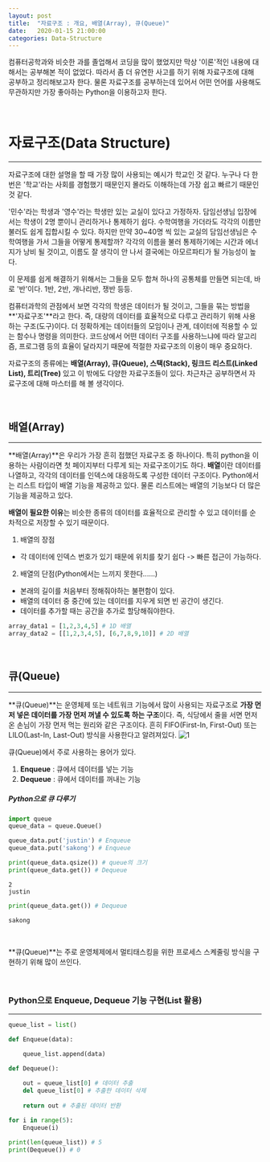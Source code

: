```yaml
---
layout: post
title:  "자료구조 : 개요, 배열(Array), 큐(Queue)"
date:   2020-01-15 21:00:00
categories: Data-Structure
---
```



컴퓨터공학과와 비슷한 과를 졸업해서 코딩을 많이 했었지만 막상 '이론'적인 내용에 대해서는 공부해본 적이 없었다. 따라서 좀 더 유연한 사고를 하기 위해 자료구조에 대해 공부하고 정리해보고자 한다. 물론 자료구조를 공부하는데 있어서 어떤 언어를 사용해도 무관하지만 가장 좋아하는 Python을 이용하고자 한다.

<br>

# 자료구조(Data Structure)
<hr>

자료구조에 대한 설명을 할 때 가장 많이 사용되는 예시가 학교인 것 같다. 누구나 다 한 번은 '학교'라는 사회를 경험했기 때문인지 몰라도 이해하는데 가장 쉽고 빠르기 때문인 것 같다.

'민수'라는 학생과 '영수'라는 학생만 있는 교실이 있다고 가정하자. 담임선생님 입장에서는 학생이 2명 뿐이니 관리하거나 통제하기 쉽다. 수학여행을 가더라도 각각의 이름만 불러도 쉽게 집합시킬 수 있다. 하지만 만약 30~40명 씩 있는 교실의 담임선생님은 수학여행을 가서 그들을 어떻게 통제할까? 각각의 이름을 불러 통제하기에는 시간과 에너지가 낭비 될 것이고, 이름도 잘 생각이 안 나서 결국에는 아모르파티가 될 가능성이 높다.

이 문제를 쉽게 해결하기 위해서는 그들을 모두 합쳐 하나의 공통체를 만들면 되는데, 바로 '반'이다. 1반, 2반, 개나리반, 쟁반 등등.

컴퓨터과학의 관점에서 보면 각각의 학생은 데이터가 될 것이고, 그들을 묶는 방법을 **'자료구조'**라고 한다. 즉, 대량의 데이터를 효율적으로 다루고 관리하기 위해 사용하는 구조(도구)이다. 더 정확하게는 데이터들의 모임이나 관계, 데이터에 적용할 수 있는 함수나 명령을 의미한다. 코드상에서 어떤 데이터 구조를 사용하느냐에 따라 알고리즘, 프로그램 등의 효율이 달라지기 때문에 적절한 자료구조의 이용이 매우 중요하다.

자료구조의 종류에는 **배열(Array), 큐(Queue), 스택(Stack), 링크드 리스트(Linked List), 트리(Tree)** 있고 이 밖에도 다양한 자료구조들이 있다. 차근차근 공부하면서 자료구조에 대해 마스터를 해 볼 생각이다.

<br>

## 배열(Array)
<hr>

**배열(Array)**은 우리가 가장 흔히 접했던 자료구조 중 하나이다. 특히 python을 이용하는 사람이라면 첫 페이지부터 다루게 되는 자료구조이기도 하다. **배열**이란 데이터를 나열하고, 각각의 데이터를 인덱스에 대응하도록 구성한 데이터 구조이다. Python에서는 리스트 타입이 배열 기능을 제공하고 있다. 물론 리스트에는 배열의 기능보다 더 많은 기능을 제공하고 있다.

**배열이 필요한 이유**는 비슷한 종류의 데이터를 효율적으로 관리할 수 있고 데이터를 순차적으로 저장할 수 있기 때문이다.

1. 배열의 장점
 - 각 데이터에 인덱스 번호가 있기 때문에 위치를 찾기 쉽다 -> 빠른 접근이 가능하다.
2. 배열의 단점(Python에서는 느끼지 못한다......)
 - 본래의 길이를 처음부터 정해줘야하는 불편함이 있다.
 - 배열의 데이터 중 중간에 있는 데이터를 지우게 되면 빈 공간이 생긴다.
 - 데이터를 추가할 때는 공간을 추가로 할당해줘야한다.

```python
array_data1 = [1,2,3,4,5] # 1D 배열
array_data2 = [[1,2,3,4,5], [6,7,8,9,10]] # 2D 배열
```
<br>

## 큐(Queue)
<hr>

**큐(Queue)**는 운영체제 또는 네트워크 기능에서 많이 사용되는 자료구조로 **가장 먼저 넣은 데이터를 가장 먼저 꺼낼 수 있도록 하는 구조**이다. 즉, 식당에서 줄을 서면 먼저 온 손님이 가장 먼저 먹는 원리와 같은 구조이다. 흔히 FIFO(First-In, First-Out) 또는 LILO(Last-In, Last-Out) 방식을 사용한다고 알려져있다.
![1](https://i.imgur.com/GcflGDP.png)

큐(Queue)에서 주로 사용하는 용어가 있다.
1. **Enqueue** : 큐에서 데이터를 넣는 기능
2. **Dequeue** : 큐에서 데이터를 꺼내는 기능

##### Python으로 큐 다루기
```python
import queue
queue_data = queue.Queue()

queue_data.put('justin') # Enqueue
queue_data.put('sakong') # Enqueue

print(queue_data.qsize()) # queue의 크기
print(queue_data.get()) # Dequeue
```
```
2
justin
```
```python
print(queue_data.get()) # Dequeue
```
```
sakong
```

<br>

**큐(Queue)**는 주로 운영체제에서 멀티태스킹을 위한 프로세스 스켸줄링 방식을 구현하기 위해 많이 쓰인다.

<br>

### Python으로 Enqueue, Dequeue 기능 구현(List 활용)
<hr>

```python
queue_list = list()

def Enqueue(data):

	queue_list.append(data)
    
def Dequeue():

	out = queue_list[0] # 데이터 추출
    del queue_list[0] # 추출한 데이터 삭제
    
    return out # 추출된 데이터 반환
```
```python
for i in range(5):
	Enqueue(i)
    
print(len(queue_list)) # 5
print(Dequeue()) # 0
```